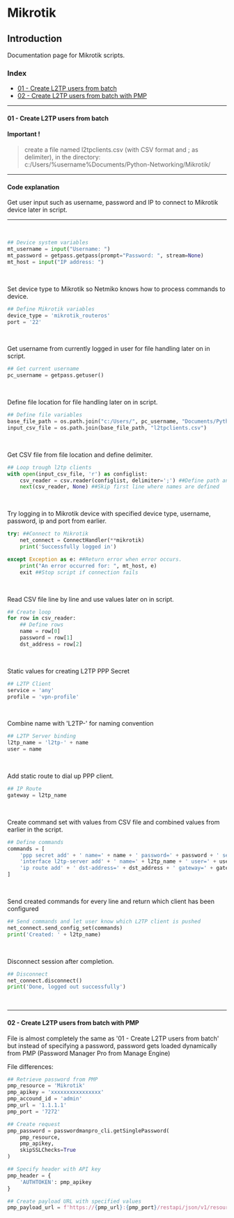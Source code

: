 # Mikrotik

## Introduction
Documentation page for Mikrotik scripts.

### Index

- [01 - Create L2TP users from batch](#01---create-l2tp-users-from-batch)
- [02 - Create L2TP users from batch with PMP](#02---create-l2tp-users-from-batch-pmp)

---

#### 01 - Create L2TP users from batch

#### Important !
> create a file named l2tpclients.csv (with CSV format and ; as delimiter), in the directory: c:/Users/%username%Documents/Python-Networking/Mikrotik/

---

#### Code explanation

Get user input such as username, password and IP to connect to Mikrotik device later in script.

---
<br>

```python
## Device system variables
mt_username = input("Username: ")
mt_password = getpass.getpass(prompt="Password: ", stream=None)
mt_host = input("IP address: ")
```
<br>

Set device type to Mikrotik so Netmiko knows how to process commands to device.

```python
## Define Mikrotik variables
device_type = 'mikrotik_routeros'
port = '22'
```
<br>

Get username from currently logged in user for file handling later on in script.

```python
## Get current username
pc_username = getpass.getuser()
```
<br>

Define file location for file handling later on in script.

```python
## Define file variables
base_file_path = os.path.join("c:/Users/", pc_username, "Documents/Python-Networking/Mikrotik/")
input_csv_file = os.path.join(base_file_path, "l2tpclients.csv")
```
<br>

Get CSV file from file location and define delimiter.

```python
## Loop trough l2tp clients
with open(input_csv_file, 'r') as configlist:
    csv_reader = csv.reader(configlist, delimiter=';') ##Define path and delimiter
    next(csv_reader, None) ##Skip first line where names are defined
```
<br>

Try logging in to Mikrotik device with specified device type, username, password, ip and port from earlier.

```python
try: ##Connect to Mikrotik
    net_connect = ConnectHandler(**mikrotik)
    print('Successfully logged in')

except Exception as e: ##Return error when error occurs.
    print("An error occurred for: ", mt_host, e)
    exit ##Stop script if connection fails
```
<br>

Read CSV file line by line and use values later on in script.

```python
## Create loop
for row in csv_reader:
    ## Define rows
    name = row[0]
    password = row[1]
    dst_address = row[2]
```
<br>

Static values for creating L2TP PPP Secret

```python
## L2TP Client
service = 'any'
profile = 'vpn-profile'
```
<br>

Combine name with 'L2TP-' for naming convention

```python
## L2TP Server binding
l2tp_name = 'l2tp-' + name
user = name
```
<br>

Add static route to dial up PPP client.

```python
## IP Route
gateway = l2tp_name
```
<br>

Create command set with values from CSV file and combined values from earlier in the script.

```python
## Define commands
commands = [
    'ppp secret add' + ' name=' + name + ' password=' + password + ' service=' + service + ' profile=' profile,
    'interface l2tp-server add' + ' name=' + l2tp_name + ' user=' + user,
    'ip route add' + ' dst-address=' + dst_address + ' gateway=' + gateway
]
```
<br>

Send created commands for every line and return which client has been configured

```python
## Send commands and let user know which L2TP client is pushed
net_connect.send_config_set(commands)
print('Created: ' + l2tp_name)
```
<br>

Disconnect session after completion.

```python
## Disconnect
net_connect.disconnect()
print('Done, logged out successfully')
```

<br>

---

#### 02 - Create L2TP users from batch with PMP

File is almost completely the same as '01 - Create L2TP users from batch' but instead of specifying a password, password gets loaded dynamically from PMP (Password Manager Pro from Manage Engine)

File differences:

```python
## Retrieve password from PMP
pmp_resource = 'Mikrotik'
pmp_apikey = 'xxxxxxxxxxxxxxxx'
pmp_accound_id = 'admin'
pmp_url = '1.1.1.1'
pmp_port = '7272'

## Create request
pmp_password = passwordmanpro_cli.getSinglePassword(
    pmp_resource,
    pmp_apikey,
    skipSSLChecks=True
)

## Specify header with API key
pmp_header = {
    'AUTHTOKEN': pmp_apikey
}

## Create payload URL with specified values
pmp_payload_url = f'https://{pmp_url}:{pmp_port}/restapi/json/v1/resources/{pmp_resource}/accounts/{pmp_accound_id}/password'
```
